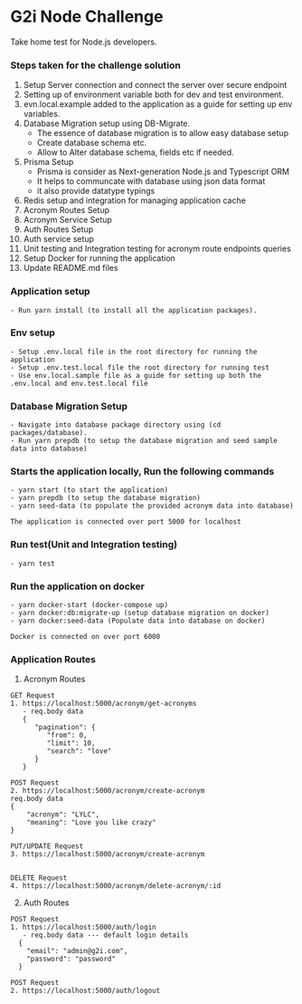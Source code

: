 # G2i Node Challenge

Take home test for Node.js developers.

### Steps taken for the challenge solution

1. Setup Server connection and connect the server over secure endpoint
2. Setting up of environment variable both for dev and test environment.
3. evn.local.example added to the application as a guide for setting up env variables.
4. Database Migration setup using DB-Migrate.
   - The essence of database migration is to allow easy database setup
   - Create database schema etc.
   - Allow to Alter database schema, fields etc if needed.
5. Prisma Setup
   - Prisma is consider as Next-generation Node.js and Typescript ORM
   - It helps to communcate with database using json data format
   - it also provide datatype typings
6. Redis setup and integration for managing application cache
7. Acronym Routes Setup
8. Acronym Service Setup
9. Auth Routes Setup
10. Auth service setup
11. Unit testing and Integration testing for acronym route endpoints queries
12. Setup Docker for running the application
13. Update README.md files

### Application setup

```
- Run yarn install (to install all the application packages).
```

### Env setup

```
- Setup .env.local file in the root directory for running the application
- Setup .env.test.local file the root directory for running test
- Use env.local.sample file as a guide for setting up both the .env.local and env.test.local file
```

### Database Migration Setup

```
- Navigate into database package directory using (cd packages/database).
- Run yarn prepdb (to setup the database migration and seed sample data into database)
```

### Starts the application locally, Run the following commands

```
- yarn start (to start the application)
- yarn prepdb (to setup the database migration)
- yarn seed-data (to populate the provided acronym data into database)

The application is connected over port 5000 for localhost
```

### Run test(Unit and Integration testing)

```
- yarn test
```

### Run the application on docker

```
- yarn docker-start (docker-compose up)
- yarn docker:db:migrate-up (setup database migration on docker)
- yarn docker:seed-data (Populate data into database on docker)

Docker is connected on over port 6000
```

### Application Routes

1. Acronym Routes

```
GET Request
1. https://localhost:5000/acronym/get-acronyms
   - req.body data
   {
      "pagination": {
         "from": 0,
         "limit": 10,
         "search": "love"
      }
   }

POST Request
2. https://localhost:5000/acronym/create-acronym
req.body data
{
    "acronym": "LYLC",
    "meaning": "Love you like crazy"
}

PUT/UPDATE Request
3. https://localhost:5000/acronym/create-acronym


DELETE Request
4. https://localhost:5000/acronym/delete-acronym/:id
```

2. Auth Routes

```
POST Request
1. https://localhost:5000/auth/login
   - req.body data --- default login details
  {
    "email": "admin@g2i.com",
    "password": "password"
  }

POST Request
2. https://localhost:5000/auth/logout
```
